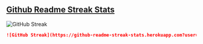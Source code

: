 ## [Github Readme Streak Stats](https://github.com/DenverCoder1/github-readme-streak-stats)

![GitHub Streak](https://github-readme-streak-stats.herokuapp.com?user=harshraj8843&theme=dark&hide_border=true&date_format=M%20j%5B%2C%20Y%5D&ring=2234AE&fire=D3D3D3&currStreakLabel=D3D3D3&sideNums=7A7ADB)

```md
![GitHub Streak](https://github-readme-streak-stats.herokuapp.com?user=harshraj8843&theme=dark&hide_border=true&date_format=M%20j%5B%2C%20Y%5D&ring=2234AE&fire=D3D3D3&currStreakLabel=D3D3D3&sideNums=7A7ADB)
```
